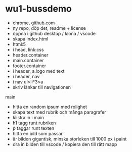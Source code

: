 # wu1-bussdemo

* chrome, github.com
* ny repo, döp det, readme + license
* öppna i github desktop / klona / vscode
* skapa index.html
* html:5
* i head, link:css
* header.container
* main.container
* footer.container
* i header, a.logo med text
* i header, nav
* i nav ul>li*3>a
* skriv länkar till navigationen

main

* hitta en random ipsum med rolighet
* skapa text med rubrik och många paragrafer
* klistra in i main
* h1 tagg runt rubriken
* p taggar runt texten
* hitta en bild som passar
* är bilden gigantisk, minska storleken till 1000 px i paint
* dra in bilden till vscode / kopiera den till rätt mapp